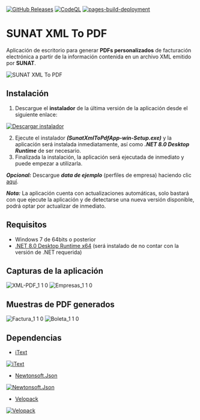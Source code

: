 [![GitHub Releases](https://github.com/ChrisK106/sunat-xml-to-pdf/actions/workflows/deploy-github-releases.yml/badge.svg)](https://github.com/ChrisK106/sunat-xml-to-pdf/actions/workflows/deploy-github-releases.yml) [![CodeQL](https://github.com/ChrisK106/sunat-xml-to-pdf/actions/workflows/codeql.yml/badge.svg)](https://github.com/ChrisK106/sunat-xml-to-pdf/actions/workflows/codeql.yml) [![pages-build-deployment](https://github.com/ChrisK106/sunat-xml-to-pdf/actions/workflows/pages/pages-build-deployment/badge.svg)](https://github.com/ChrisK106/sunat-xml-to-pdf/actions/workflows/pages/pages-build-deployment)

# SUNAT XML To PDF
Aplicación de escritorio para generar **PDFs personalizados** de facturación electrónica a partir de la información contenida en un archivo XML emitido por **SUNAT**.

![SUNAT XML To PDF](https://user-images.githubusercontent.com/46413807/158055245-b77fbcf3-7884-42d8-a651-7cfa56e8a12a.png)

## Instalación
1. Descargue el **instalador** de la última versión de la aplicación desde el siguiente enlace:

[![Descargar instalador](https://user-images.githubusercontent.com/46413807/158051337-55996060-f386-496f-97d2-85ac188ff6f7.png)](https://github.com/ChrisK106/sunat-xml-to-pdf/releases/latest/download/SunatXmlToPdfApp-win-Setup.exe)

2. Ejecute el instalador ***(SunatXmlToPdfApp-win-Setup.exe)*** y la aplicación será instalada inmediatamente, así como ***.NET 8.0 Desktop Runtime*** de ser necesario.
3. Finalizada la instalación, la aplicación será ejecutada de inmediato y puede empezar a utilizarla.

***Opcional:*** Descargue ***data de ejemplo*** (perfiles de empresa) haciendo clic [aquí](https://github.com/ChrisK106/sunat-xml-to-pdf/releases/download/1.0.0/SunatXmlToPdfApp-SampleData.exe).

***Nota:*** La aplicación cuenta con actualizaciones automáticas, solo bastará con que ejecute la aplicación y de detectarse una nueva versión disponible, podrá optar por actualizar de inmediato.

## Requisitos
- Windows 7 de 64bits o posterior
- [.NET 8.0 Desktop Runtime x64](https://dotnet.microsoft.com/en-us/download/dotnet/8.0/runtime) (será instalado de no contar con la versión de .NET requerida)

## Capturas de la aplicación
![XML-PDF_1 1 0](https://github.com/user-attachments/assets/8cc63191-a372-4953-a0cf-2e37cff23b7e)
![Empresas_1 1 0](https://github.com/user-attachments/assets/f5669c94-2c3d-484c-99e2-433598282709)

## Muestras de PDF generados
![Factura_1 1 0](https://github.com/user-attachments/assets/bdf93f1d-a2a3-42bb-8393-761f732dc3ac)
![Boleta_1 1 0](https://github.com/user-attachments/assets/6ac57901-8680-49df-ad56-402a8860d5c8)

## Dependencias

- [iText](https://github.com/itext/itext-dotnet)

[![iText](https://github.com/ChrisK106/sunat-xml-to-pdf/assets/46413807/8eade4a4-4c92-426c-b9c2-14d7f0629e91)](https://github.com/itext/itext-dotnet)

- [Newtonsoft.Json](https://github.com/JamesNK/Newtonsoft.Json)

[![Newtonsoft.Json](https://github.com/ChrisK106/sunat-xml-to-pdf/assets/46413807/cc1c6ef6-0785-47a2-b839-d3813cb82c27)](https://github.com/JamesNK/Newtonsoft.Json)

- [Velopack](https://github.com/velopack/velopack)

[![Velopack](https://github.com/ChrisK106/sunat-xml-to-pdf/assets/46413807/341ccbb2-e720-4dff-a9b4-8a2f18066571)](https://github.com/velopack/velopack)

